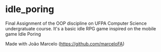 # idle_poring
Final Assignment of the OOP discipline on UFPA Computer Science undergratuate course.
It's a basic idle RPG game inspired on the mobile game Idle Poring

Made with João Marcelo (https://github.com/marceloFA)
